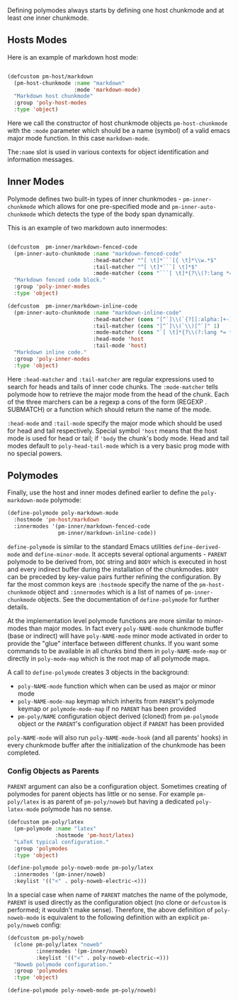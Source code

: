 
Defining polymodes always starts by defining one host chunkmode and at least one
inner chunkmode.

## Hosts Modes

Here is an example of markdown host mode:


```el

(defcustom pm-host/markdown
  (pm-host-chunkmode :name "markdown"
                     :mode 'markdown-mode)
  "Markdown host chunkmode"
  :group 'poly-host-modes
  :type 'object)

```

Here we call the constructor of host chunkmode objects `pm-host-chunkmode` with
the `:mode` parameter which should be a name (symbol) of a valid emacs major
mode function. In this case `markdown-mode`. 

The`:name` slot is used in various contexts for object identification and
information messages.

## Inner Modes

Polymode defines two built-in types of inner chunkmodes - `pm-inner-chunkmode`
which allows for one pre-specified mode and `pm-inner-auto-chunkmode` which
detects the type of the body span dynamically.

This is an example of two markdown auto innermodes:

```el

(defcustom  pm-inner/markdown-fenced-code
  (pm-inner-auto-chunkmode :name "markdown-fenced-code"
                           :head-matcher "^[ \t]*```[{ \t]*\\w.*$"
                           :tail-matcher "^[ \t]*```[ \t]*$"
                           :mode-matcher (cons "```[ \t]*{?\\(?:lang *= *\\)?\\([^ \t\n;=,}]+\\)" 1))
  "Markdown fenced code block."
  :group 'poly-inner-modes
  :type 'object)

(defcustom  pm-inner/markdown-inline-code
  (pm-inner-auto-chunkmode :name "markdown-inline-code"
                           :head-matcher (cons "[^`]\\(`{?[[:alpha:]+-]+\\)[ \t]" 1)
                           :tail-matcher (cons "[^`]\\(`\\)[^`]" 1)
                           :mode-matcher (cons "`[ \t]*{?\\(?:lang *= *\\)?\\([[:alpha:]+-]+\\)" 1)
                           :head-mode 'host
                           :tail-mode 'host)
  "Markdown inline code."
  :group 'poly-inner-modes
  :type 'object)

```

Here `:head-matcher` and `:tail-matcher` are regular expressions used to search
for heads and tails of inner code chunks. The `:mode-matcher` tells polymode how
to retrieve the major mode from the head of the chunk. Each of the three
marchers can be a regexp a cons of the form (REGEXP . SUBMATCH) or a function
which should return the name of the mode.

`:head-mode` and `:tail-mode` specify the major mode which should be used for
head and tail respectively. Special symbol `'host` means that the host mode is
used for head or tail; if `'body` the chunk's body mode. Head and tail modes
default to `poly-head-tail-mode` which is a very basic prog mode with no special
powers.

## Polymodes

Finally, use the host and inner modes defined earlier to define the
`poly-markdown-mode` polymode:

```el
(define-polymode poly-markdown-mode
  :hostmode 'pm-host/markdown
  :innermodes '(pm-inner/markdown-fenced-code
                pm-inner/markdown-inline-code))
```

`define-polymode` is similar to the standard Emacs utilities
`define-derived-mode` and `define-minor-mode`. It accepts several optional
arguments - `PARENT` polymode to be derived from, `DOC` string and `BODY` which
is executed in host and every indirect buffer during the installation of the
chunkmodes. `BODY` can be preceded by key-value pairs further refining the
configuration. By far the most common keys are `:hostmode` specify the name of
the `pm-host-chunkmode` object and `:innermodes` which is a list of names of
`pm-inner-chunkmode` objects. See the documentation of `define-polymode` for
further details.

At the implementation level polymode functions are more similar to minor-modes
than major modes. In fact every `poly-NAME-mode` chunkmode buffer (base or
indirect) will have `poly-NAME-mode` minor mode activated in order to provide
the "glue" interface between different chunks. If you want some commands to be
available in all chunks bind them in `poly-NAME-mode-map` or directly in
`poly-mode-map` which is the root map of all polymode maps.

A call to `define-polymode` creates 3 objects in the background:

  - `poly-NAME-mode` function which when can be used as major or minor mode
  - `poly-NAME-mode-map` keymap which inherits from `PARENT`'s polymode keymap
    or `polymode-mode-map` if no `PARENT` has been provided
  - `pm-poly/NAME` configuration object derived (cloned) from `pm-polymode`
    object or the `PARENT`'s configuration object if `PARENT` has been provided
    
`poly-NAME-mode` will also run `poly-NAME-mode-hook` (and all parents' hooks) in
every chunkmode buffer after the initialization of the chunkmode has been
completed.

### Config Objects as Parents 

`PARENT` argument can also be a configuration object. Sometimes creating of
polymodes for parent objects has little or no sense. For example `pm-poly/latex`
is as parent of `pm-poly/noweb` but having a dedicated `poly-latex-mode`
polymode has no sense.

```el
(defcustom pm-poly/latex
  (pm-polymode :name "latex"
               :hostmode 'pm-host/latex)
  "LaTeX typical configuration."
  :group 'polymodes
  :type 'object)

(define-polymode poly-noweb-mode pm-poly/latex
  :innermodes '(pm-inner/noweb)
  :keylist '(("<" . poly-noweb-electric-<)))

```

In a special case when name of `PARENT` matches the name of the polymode,
`PARENT` is used directly as the configuration object (no clone or `defcustom`
is performed; it wouldn't make sense). Therefore, the above definition of
`poly-noweb-mode` is equivalent to the following definition with an explicit
`pm-poly/noweb` config:

```el
(defcustom pm-poly/noweb
  (clone pm-poly/latex "noweb"
         :innermodes '(pm-inner/noweb)
         :keylist '(("<" . poly-noweb-electric-<)))
  "Noweb polymode configuration."
  :group 'polymodes
  :type 'object)

(define-polymode poly-noweb-mode pm-poly/noweb)
```

